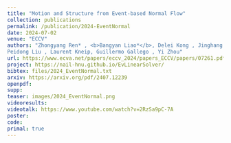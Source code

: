 ```yaml
---
title: "Motion and Structure from Event-based Normal Flow"
collection: publications
permalink: /publication/2024-EventNormal
date: 2024-07-02
venue: "ECCV"
authors: "Zhongyang Ren* , <b>Bangyan Liao*</b>, Delei Kong , Jinghang Li ,
Peidong Liu , Laurent Kneip, Guillermo Gallego , Yi Zhou"
url: https://www.ecva.net/papers/eccv_2024/papers_ECCV/papers/07261.pdf
project: https://nail-hnu.github.io/EvLinearSolver/
bibtex: files/2024_EventNormal.txt
arxiv: https://arxiv.org/pdf/2407.12239
openpdf: 
supp: 
teaser: images/2024_EventNormal.png
videoresults: 
videotalk: https://www.youtube.com/watch?v=2RzSa9pC-7A
poster: 
code: 
primal: true
---
```

